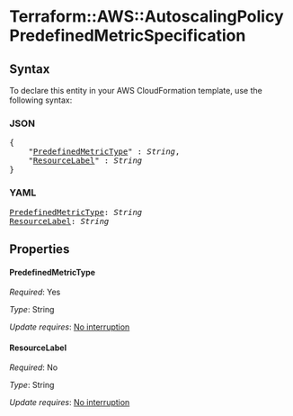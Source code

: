 # Terraform::AWS::AutoscalingPolicy PredefinedMetricSpecification

## Syntax

To declare this entity in your AWS CloudFormation template, use the following syntax:

### JSON

<pre>
{
    "<a href="#predefinedmetrictype" title="PredefinedMetricType">PredefinedMetricType</a>" : <i>String</i>,
    "<a href="#resourcelabel" title="ResourceLabel">ResourceLabel</a>" : <i>String</i>
}
</pre>

### YAML

<pre>
<a href="#predefinedmetrictype" title="PredefinedMetricType">PredefinedMetricType</a>: <i>String</i>
<a href="#resourcelabel" title="ResourceLabel">ResourceLabel</a>: <i>String</i>
</pre>

## Properties

#### PredefinedMetricType

_Required_: Yes

_Type_: String

_Update requires_: [No interruption](https://docs.aws.amazon.com/AWSCloudFormation/latest/UserGuide/using-cfn-updating-stacks-update-behaviors.html#update-no-interrupt)

#### ResourceLabel

_Required_: No

_Type_: String

_Update requires_: [No interruption](https://docs.aws.amazon.com/AWSCloudFormation/latest/UserGuide/using-cfn-updating-stacks-update-behaviors.html#update-no-interrupt)

